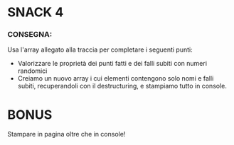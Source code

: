 # SNACK 4

### CONSEGNA:

Usa l'array allegato alla traccia per completare i seguenti punti:

- Valorizzare le proprietà dei punti fatti e dei falli subiti con numeri randomici
- Creiamo un nuovo array i cui elementi contengono solo nomi e falli subiti, recuperandoli con il destructuring, e stampiamo tutto in console.

# BONUS

Stampare in pagina oltre che in console!
